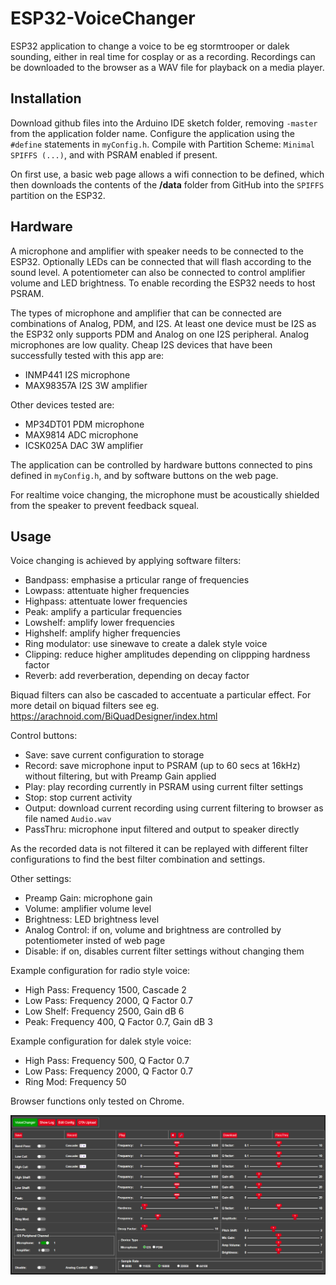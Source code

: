# ESP32-VoiceChanger

ESP32 application to change a voice to be eg stormtrooper or dalek sounding, either in real time for cosplay or as a recording. Recordings can be downloaded to the browser as a WAV file
for playback on a media player.

## Installation

Download github files into the Arduino IDE sketch folder, removing `-master` from the application folder name.
Configure the application using the `#define` statements in `myConfig.h`.
Compile with Partition Scheme: `Minimal SPIFFS (...)`,  and with PSRAM enabled if present.

On first use, a basic web page allows a wifi connection to be defined, which then downloads the contents of the **/data** folder from GitHub into the `SPIFFS` partition on the ESP32.


## Hardware

A microphone and amplifier with speaker needs to be connected to the ESP32. 
Optionally LEDs can be connected that will flash according to the sound level.
A potentiometer can also be connected to control amplifier volume and LED brightness.
To enable recording the ESP32 needs to host PSRAM.

The types of microphone and amplifier that can be connected are combinations of Analog, PDM, and I2S. 
At least one device must be I2S as the ESP32 only supports PDM and Analog on one I2S peripheral. Analog microphones are low quality.
Cheap I2S devices that have been successfully tested with this app are:
* INMP441 I2S microphone
* MAX98357A I2S 3W amplifier

Other devices tested are:
* MP34DT01 PDM microphone
* MAX9814 ADC microphone
* ICSK025A DAC 3W amplifier

The application can be controlled by hardware buttons connected to pins defined in `myConfig.h`, and by software buttons on the web page.

For realtime voice changing, the microphone must be acoustically shielded from the speaker to prevent feedback squeal.


## Usage

Voice changing is achieved by applying software filters:
* Bandpass: emphasise a prticular range of frequencies
* Lowpass: attentuate higher frequencies 
* Highpass: attentuate lower frequencies
* Peak: amplify a particular frequencies
* Lowshelf: amplify lower frequencies
* Highshelf: amplify higher frequencies
* Ring modulator: use sinewave to create a dalek style voice 
* Clipping: reduce higher amplitudes depending on clippping hardness factor
* Reverb: add reverberation, depending on decay factor

Biquad filters can also be cascaded to accentuate a particular effect. For more detail on biquad filters see eg. https://arachnoid.com/BiQuadDesigner/index.html

Control buttons:
* Save: save current configuration to storage
* Record: save microphone input to PSRAM (up to 60 secs at 16kHz) without filtering, but with Preamp Gain applied
* Play: play recording currently in PSRAM using current filter settings
* Stop: stop current activity
* Output: download current recording using current filtering to browser as file named `Audio.wav` 
* PassThru: microphone input filtered and output to speaker directly

As the recorded data is not filtered it can be replayed with different filter configurations to find the best filter combination and settings.

Other settings:
* Preamp Gain: microphone gain
* Volume: amplifier volume level
* Brightness: LED brightness level
* Analog Control: if on, volume and brightness are controlled by potentiometer insted of web page
* Disable: if on, disables current filter settings without changing them

Example configuration for radio style voice:  
* High Pass: Frequency 1500, Cascade 2
* Low Pass: Frequency 2000, Q Factor 0.7
* Low Shelf: Frequency 2500, Gain dB 6 
* Peak: Frequency 400, Q Factor 0.7, Gain dB 3  

Example configuration for dalek style voice:  
* High Pass: Frequency 500, Q Factor 0.7
* Low Pass: Frequency 2000, Q Factor 0.7
* Ring Mod: Frequency 50

Browser functions only tested on Chrome.

![image1](extras/VC.png)


